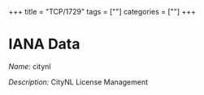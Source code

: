 +++
title = "TCP/1729"
tags = [""]
categories = [""]
+++

# IANA Data

_Name:_ citynl

_Description:_ CityNL License Management


